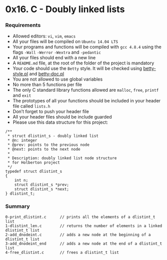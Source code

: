 # 0x16. C - Doubly linked lists

### Requirements

* Allowed editors: `vi`, `vim`, `emacs`
* All your files will be compiled on `Ubuntu 14.04 LTS`
* Your programs and functions will be compiled with `gcc 4.8.4` using the flags `-Wall` `-Werror` `-Wextra` and `-pedantic`
* All your files should end with a new line
* A `README.md` file, at the root of the folder of the project is mandatory
* Your code should use the `Betty` style. It will be checked using [betty-style.pl](https://github.com/holbertonschool/Betty/blob/master/betty-style.pl) and [betty-doc.pl](//github.com/holbertonschool/Betty/blob/master/betty-doc.pl)
* You are not allowed to use global variables
* No more than 5 functions per file
* The only C standard library functions allowed are `malloc`, `free`, `printf` and `exit`
* The prototypes of all your functions should be included in your header file called `lists.h`
* Don’t forget to push your header file
* All your header files should be include guarded
* Please use this data structure for this project:

```
/**
 * struct dlistint_s - doubly linked list
 * @n: integer
 * @prev: points to the previous node
 * @next: points to the next node
 *
 * Description: doubly linked list node structure
 * for Holberton project
 */
typedef struct dlistint_s
{
    int n;
    struct dlistint_s *prev;
    struct dlistint_s *next;
} dlistint_t;
```

### Summary
```
0-print_dlistint.c		// prints all the elements of a dlistint_t list
1-dlistint_len.c		// returns the number of elements in a linked dlistint_t list
2-add_dnodeint.c		// adds a new node at the beginning of a dlistint_t list
3-add_dnodeint_end		// adds a new node at the end of a dlistint_t list
4-free_dlistint.c		// frees a dlistint_t list
```
